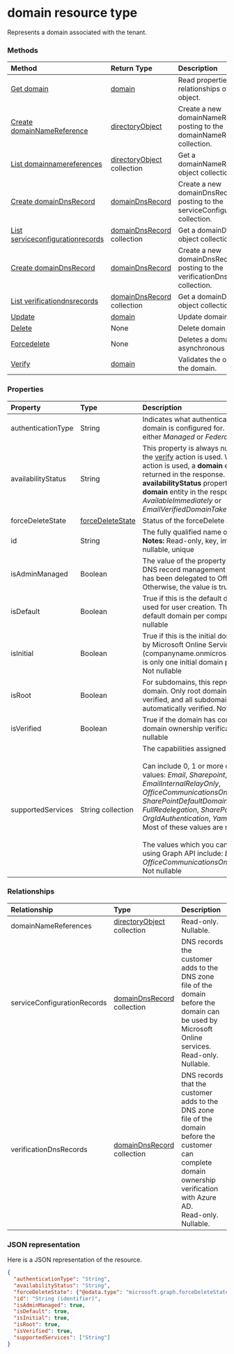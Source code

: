 # domain resource type

Represents a domain associated with the tenant.

### Methods

| Method		   | Return Type	|Description|
|:---------------|:--------|:----------|
|[Get domain](../api/domain_get.md) | [domain](domain.md) |Read properties and relationships of domain object.|
|[Create domainNameReference](../api/domain_post_domainnamereferences.md) |[directoryObject](directoryobject.md)| Create a new domainNameReference by posting to the domainNameReferences collection.|
|[List domainnamereferences](../api/domain_list_domainnamereferences.md) |[directoryObject](directoryobject.md) collection| Get a domainNameReference object collection.|
|[Create domainDnsRecord](../api/domain_post_serviceconfigurationrecords.md) |[domainDnsRecord](domaindnsrecord.md)| Create a new domainDnsRecord by posting to the serviceConfigurationRecords collection.|
|[List serviceconfigurationrecords](../api/domain_list_serviceconfigurationrecords.md) |[domainDnsRecord](domaindnsrecord.md) collection| Get a domainDnsRecord object collection.|
|[Create domainDnsRecord](../api/domain_post_verificationdnsrecords.md) |[domainDnsRecord](domaindnsrecord.md)| Create a new domainDnsRecord by posting to the verificationDnsRecords collection.|
|[List verificationdnsrecords](../api/domain_list_verificationdnsrecords.md) |[domainDnsRecord](domaindnsrecord.md) collection| Get a domainDnsRecord object collection.|
|[Update](../api/domain_update.md) | [domain](domain.md)	|Update domain object. |
|[Delete](../api/domain_delete.md) | None |Delete domain object. |
|[Forcedelete](../api/domain_forcedelete.md)|None|Deletes a domain using an asynchronous operation.|
|[Verify](../api/domain_verify.md)|[domain](domain.md)|Validates the ownership of the domain.|

### Properties
| Property	   | Type	|Description|
|:---------------|:--------|:----------|
|authenticationType|String| Indicates what authentication type the domain is configured for. The value is either *Managed* or *Federated*. |
|availabilityStatus|String| This property is always null except when the [verify](../api/domain_verify.md) action is used. When the [verify](../api/domain_verify.md) action is used, a **domain** entity is returned in the response. The **availabilityStatus** property of the **domain** entity in the response is either *AvailableImmediately* or *EmailVerifiedDomainTakeoverScheduled*.|
|forceDeleteState|[forceDeleteState](forcedeletestate.md)| Status of the forceDelete action. |
|id|String| The fully qualified name of the domain. **Notes:** Read-only, key, immutable, not nullable, unique |
|isAdminManaged|Boolean| The value of the property is false if the DNS record management of the domain has been delegated to Office 365. Otherwise, the value is true. Not nullable |
|isDefault|Boolean| True if this is the default domain that is used for user creation. There is only one default domain per company. Not nullable |
|isInitial|Boolean| True if this is the initial domain created by Microsoft Online Services (companyname.onmicrosoft.com). There is only one initial domain per company. Not nullable |
|isRoot|Boolean| For subdomains, this represents the root domain. Only root domains need to be verified, and all subdomains will be automatically verified. Not nullable |
|isVerified|Boolean| True if the domain has completed domain ownership verification. Not nullable |
|supportedServices|String collection| The capabilities assigned to the domain.</br></br>Can include 0, 1 or more of following values: *Email*, *Sharepoint*, *EmailInternalRelayOnly*, *OfficeCommunicationsOnline*, *SharePointDefaultDomain*,	*FullRedelegation*,	*SharePointPublic*,	*OrgIdAuthentication*,	*Yammer*,	*Intune*</br>Most of these values are read-only.</br></br> The values which you can add/remove using Graph API include: *Email*,	*OfficeCommunicationsOnline*,	*Yammer*</br>Not nullable|

### Relationships
| Relationship | Type	|Description|
|:---------------|:--------|:----------|
|domainNameReferences|[directoryObject](directoryobject.md) collection| Read-only. Nullable.|
|serviceConfigurationRecords|[domainDnsRecord](domaindnsrecord.md) collection| DNS records the customer adds to the DNS zone file of the domain before the domain can be used by Microsoft Online services.</br>Read-only. Nullable.|
|verificationDnsRecords|[domainDnsRecord](domaindnsrecord.md) collection| DNS records that the customer adds to the DNS zone file of the domain before the customer can complete domain ownership verification with Azure AD.</br>Read-only. Nullable.|

### JSON representation

Here is a JSON representation of the resource.

<!-- {
  "blockType": "resource",
  "optionalProperties": [

  ],
  "@odata.type": "microsoft.graph.domain"
}-->

```json
{
  "authenticationType": "String",
  "availabilityStatus": "String",
  "forceDeleteState": {"@odata.type": "microsoft.graph.forceDeleteState"},
  "id": "String (identifier)",
  "isAdminManaged": true,
  "isDefault": true,
  "isInitial": true,
  "isRoot": true,
  "isVerified": true,
  "supportedServices": ["String"]
}

```

<!-- uuid: 8fcb5dbc-d5aa-4681-8e31-b001d5168d79
2015-10-25 14:57:30 UTC -->
<!-- {
  "type": "#page.annotation",
  "description": "domain resource",
  "keywords": "",
  "section": "documentation",
  "tocPath": ""
}-->